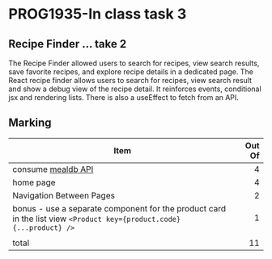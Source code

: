 # PROG1935-In class task 3
## Recipe Finder ... take 2

The Recipe Finder allowed users to search for recipes, view search results,
save favorite recipes, and explore recipe details in a dedicated page. The React recipe finder allows users to search for recipes, view search result and show a debug view of the recipe detail. It reinforces events, conditional jsx and rendering lists. There is also a useEffect to fetch from an API.

## Marking

|Item|Out Of|
|--|--:|
|consume [mealdb API](https://www.themealdb.com/api.php)|4|
|home page|4|
|Navigation Between Pages|2|
|bonus - use a separate component for the product card in the list view `<Product key={product.code} {...product} />`|1|
|||
|total|11|
